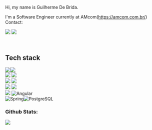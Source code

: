 Hi, my name is Guilherme De Brida.

I'm a Software Engineer currently at AMcom(https://amcom.com.br/)
Contact:

  <a href="https://www.linkedin.com/in/guilherme-de-brida/" target="_blank"><img src="https://img.shields.io/badge/-LinkedIn-%230077B5?style=for-the-badge&logo=linkedin&logoColor=white" target="_blank"></a> 
 <a href = "mailto:guilhermedbdb@gmail.com"><img src="https://img.shields.io/badge/-Gmail-%23333?style=for-the-badge&logo=gmail&logoColor=white" target="_blank"></a>
<div style="display: inline_block"><br>
  
## Tech stack
 <img src="https://img.shields.io/badge/JAVA-blue?style=for-the-badge&logo=java&logoColor=black"><img src="https://img.shields.io/badge/Node.js-43853D?style=for-the-badge&logo=node.js&logoColor=white">  <br>
 <img src="https://img.shields.io/badge/TypeScript-007ACC?style=for-the-badge&logo=typescript&logoColor=white"> <img src="https://img.shields.io/badge/CSharp-E34F26?style=for-the-badge&logo=csharp&logoColor=white">  <br>
 <img src="https://img.shields.io/badge/CSS3-1572B6?style=for-the-badge&logo=css3&logoColor=white"> <img src="https://img.shields.io/badge/Android-1572B6?style=for-the-badge&logo=android&logoColor=green">  <br>
 <img src="https://img.shields.io/badge/mysql-blue?style=for-the-badge&logo=mysql&logoColor=white">    <img src="https://img.shields.io/badge/postgresql-008B8B?style=for-the-badge&logo=postgresql&logoColor=white"><br>
 <img src="https://img.shields.io/badge/CSharp-blue?style=for-the-badge&logo=csharp&logoColor=White">  ![Angular](https://img.shields.io/badge/Angular-DD0031?style=for-the-badge&logo=angular&logoColor=white)<br>
![Spring](https://img.shields.io/badge/spring-%236DB33F.svg?style=for-the-badge&logo=spring&logoColor=white)![PostgreSQL](https://img.shields.io/badge/PostgreSQL-000?style=for-the-badge&logo=postgresql)



</div>

          


### **Github Stats**:  
![](https://github-readme-stats.vercel.app/api/top-langs/?username=guidebrida&theme=tokyonight&hide_border=false&include_all_commits=true&count_private=false&layout=compact)
